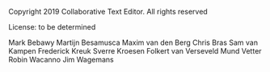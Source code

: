 Copyright 2019 Collaborative Text Editor. All rights reserved

License: to be determined

Mark Bebawy
Martijn Besamusca
Maxim van den Berg
Chris Bras
Sam van Kampen
Frederick Kreuk
Sverre Kroesen
Folkert van Verseveld
Mund Vetter
Robin Wacanno
Jim Wagemans

